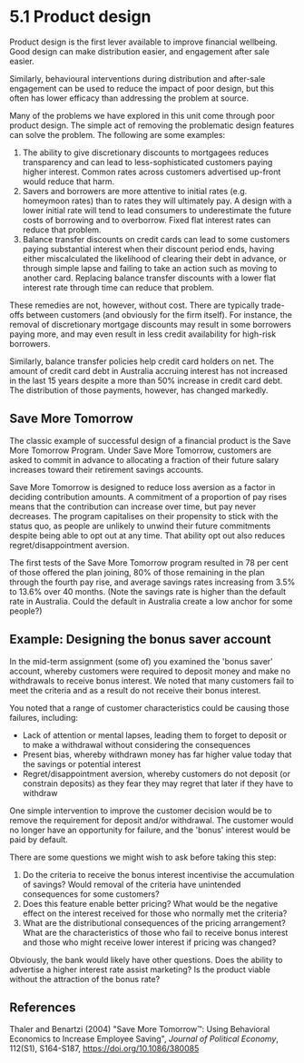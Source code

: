 # 5.1 Product design

Product design is the first lever available to improve financial wellbeing. Good design can make distribution easier, and engagement after sale easier.

Similarly, behavioural interventions during distribution and after-sale engagement can be used to reduce the impact of poor design, but this often has lower efficacy than addressing the problem at source.

Many of the problems we have explored in this unit come through poor product design. The simple act of removing the problematic design features can solve the problem. The following are some examples:

1. The ability to give discretionary discounts to mortgagees reduces transparency and can lead to less-sophisticated customers paying higher interest. Common rates across customers advertised up-front would reduce that harm. 
2. Savers and borrowers are more attentive to initial rates (e.g. homeymoon rates) than to rates they will ultimately pay. A design with a lower initial rate will tend to lead consumers to underestimate the future costs of borrowing and to overborrow. Fixed flat interest rates can reduce that problem.
3. Balance transfer discounts on credit cards can lead to some customers paying substantial interest when their discount period ends, having either miscalculated the likelihood of clearing their debt in advance, or through simple lapse and failing to take an action such as moving to another card. Replacing balance transfer discounts with a lower flat interest rate through time can reduce that problem.

These remedies are not, however, without cost. There are typically trade-offs between customers (and obviously for  the firm itself). For instance, the removal of discretionary mortgage discounts may result in some borrowers paying more, and may even result in less credit availability for high-risk borrowers.

Similarly, balance transfer policies help credit card holders on net. The amount of credit card debt in Australia accruing interest has not increased in the last 15 years despite a more than 50% increase in credit card debt. The distribution of those payments, however, has changed markedly.

## Save More Tomorrow

The classic example of successful design of a financial product is the Save More Tomorrow Program. Under Save More Tomorrow, customers are asked to commit in advance to allocating a fraction of their future salary increases toward their retirement savings accounts.

Save More Tomorrow is designed to reduce loss aversion as a factor in deciding contribution amounts. A commitment of a proportion of pay rises means that the contribution can increase over time, but pay never decreases. The program capitalises on their propensity to stick with the status quo, as people are unlikely to unwind their future commitments despite being able to opt out at any time. That ability opt out also reduces regret/disappointment aversion.

The first tests of the Save More Tomorrow program resulted in 78 per cent of those offered the plan joining, 80% of those remaining in the plan through the fourth pay rise, and average savings rates increasing from 3.5% to 13.6% over 40 months. (Note the savings rate is higher than the default rate in Australia. Could the default in Australia create a low anchor for some people?)

## Example: Designing the bonus saver account

In the mid-term assignment (some of) you examined the 'bonus saver' account, whereby customers were required to deposit money and make no withdrawals to receive bonus interest. We noted that many customers fail to meet the criteria and as a result do not receive their bonus interest.

You noted that a range of customer characteristics could be causing those failures, including:
- Lack of attention or mental lapses, leading them to forget to deposit or to make a withdrawal without considering the consequences
- Present bias, whereby withdrawn money has far higher value today that the savings or potential interest
- Regret/disappointment aversion, whereby customers do not deposit (or constrain deposits) as they fear they may regret that later if they have to withdraw

One simple intervention to improve the customer decision would be to remove the requirement for deposit and/or withdrawal. The customer would no longer have an opportunity for failure, and the 'bonus' interest would be paid by default.

There are some questions we might wish to ask before taking this step:
1. Do the criteria to receive the bonus interest incentivise the accumulation of savings? Would removal of the criteria have unintended consequences for some customers?
2. Does this feature enable better pricing? What would be the negative effect on the interest received for those who normally met the criteria?
3. What are the distributional consequences of the pricing arrangement? What are the characteristics of those who fail to receive bonus interest and those who might receive lower interest if pricing was changed?

Obviously, the bank would likely have other questions. Does the ability to advertise a higher interest rate assist marketing? Is the product viable without the attraction of the bonus rate?

## References

Thaler and Benartzi (2004) "Save More Tomorrow™: Using Behavioral Economics to Increase Employee Saving", *Journal of Political Economy*, 112(S1), S164-S187, https://doi.org/10.1086/380085